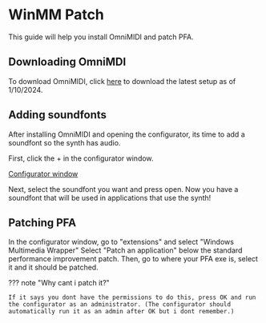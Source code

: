 # WinMM Patch
This guide will help you install OmniMIDI and patch PFA.

## Downloading OmniMDI
To download OmniMIDI, click [here](https://github.com/KeppySoftware/OmniMIDI/releases/download/14.8.5.0/OmniMIDISetup.exe) to download the latest setup as of 1/10/2024.

## Adding soundfonts
After installing OmniMIDI and opening the configurator, its time to add a soundfont so the synth has audio.

First, click the + in the configurator window.

[Configurator window](https://github.com/GreenWeegeeCantCode/Black-MIDI-Guides/blob/main/docs/Piano%20From%20Above/images/AddingSFs.png)

Next, select the soundfont you want and press open. Now you have a soundfont that will be used in applications that use the synth!

## Patching PFA

In the configurator window, go to "extensions" and select "Windows Multimedia Wrapper"
Select "Patch an application" below the standard performance improvement patch.
Then, go to where your PFA exe is, select it and it should be patched.

??? note "Why cant i patch it?"

    If it says you dont have the permissions to do this, press OK and run the configurator as an administrator. (The configurator should automatically run it as an admin after OK but i dont remember.)

